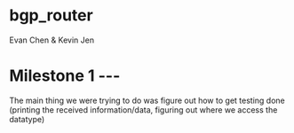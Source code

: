 # bgp_router
Evan Chen & Kevin Jen
# Milestone 1 --- 
The main thing we were trying to do was figure out how to get testing done (printing the received information/data, figuring out where we access the datatype)
